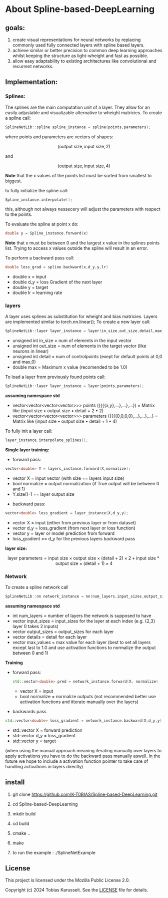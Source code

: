 # About Spline-based-DeepLearning

## goals:

1. create visual representations for neural networks by replacing commonly used fully connected layers with spline based layers.
2. achieve similar or better precision to common deep learning approaches whilst keeping the structure as light-wheight and fast as possible.
3. allow easy adaptability to existing architectures like convolutional and recurrent networks.

## Implementation:

### Splines:
The splines are the main computation unit of a layer. They allow for an easily adjustable and visualizable alternative to wheight matricies.
To create a spline call:
```cpp
SplineNetLib::spline spline_instance = spline(points,parameters);
```
where points and parameters are vectors of shapes:

$$
( \text{output size}, \text{input size}, 2)
$$

and

$$
( \text{output size},\text{input size}, 4)
$$

**Note** that the x values of the points list must be sorted from smallest to biggest.

to fully initialize the spline call:
```cpp
Spline_instance.interpolate();
```
this, although not always nessecery  will adjust the parameters with respect to the points.

To evaluate the spline at point x do:
```cpp
double y = Spline_instance.forward(x)
```
**Note** that x must be between 0 and the largest x value in the splines points list. Trying to access x values outside the spline will result in an error.

To perform a backward pass call:
```cpp
double loss_grad = spline.backward(x,d_y,y,lr)
```
* double x = input
* double d_y = loss Gradient of the next layer
* double y = target
* double lr = learning rate

### layers
A layer uses splines as substitution for wheight and bias matricies.
Layers are implemented similar to torch.nn.linear();
To create a new layer call:
```cpp
SplineNetLib::layer layer_instance = layer(in_size,out_size,detail,max);
```
* unsigned int in_size = num of elements in the input vector
* unsigned int out_size = num of elements in the target vector (like neurons in linear)
* unsigned int detail = num of controlpoints (exept for default points at 0,0 and max,0)
* double max = Maximum x value (recomended to be 1.0)

To load a layer from previously found points call:
```cpp
SplineNetLib::layer layer_instance = layer(points,parameters);
```
**assuming namespace std**
* vector<vector<vector<vector<double>>>> points ({{{{x,y},...},...},...}) = Matrix like (input size • output size • detail + 2 • 2)
* vector<vector<vector<vector<double>>>> parameters ({{{{0,0,0,0},...},...},...} = Matrix like (input size • output size • detail + 1 • 4)

To fully init a layer call:
```cpp
layer_instance.interpolate_splines();
```
**Single layer training:**

- forward pass:
```cpp
vector<double> Y = layers_instance.forward(X,normalize);
```
* vector<double> X = input vector (with size == layers input size)
* bool normalize = output normalization (if True output will be between 0 and 1)
* Y.size()-1 == layer output size

- backward pass:
```cpp
vector<double> loss_gradient = layer_instance(X,d_y,y);
```

* vector<double> X = input (either from previous layer or from dataset)
* vector<double> d_y = loss_gradient (from next layer or loss function)
* vector<double> y = layer or model prediction from forward
* loss_gradient == d_y for the previous layers backward pass

**layer size:**

$$
\text{layer parameters} = \text{input size} × \text{output size} × (\text{detail} + 2) × 2 + \text{input size} * \text{output size} × (\text{detail} + 1) × 4
$$

### Network

To create a spline network call
```cpp
SplineNetLib::nn network_instance = nn(num_layers,input_sizes,output_sizes,details,max_values)
```
**assuming namespace std**
* int num_layers = number of layers the network is supposed to have
* vector<unsigned int> input_sizes = input_sizes for the layer at each index (e.g. {2,3} layer 0 takes 2 inputs)
* vector<unsigned int> output_sizes = output_sizes for each layer
* vector<double> details = detail for each layer
* vector<double> max_values = max value for each layer (best to set all layers except last to 1.0 and use activation functions to normalize the output between 0 and 1)

**Training**

- forward pass:

  ```cpp
  std::vector<double> pred = network_instance.forward(X, normalize)
  ```
  * vector<double> X = input
  * bool normalize = normalize outputs (not recommended better use activation functions and itterate manually over the layers)
 
- backwards pass

```cpp
std::vector<double> loss_gradient = network_instance.backward(X,d_y,y)
```
* std::vector<double> X = forward prediction
* std::vector<double> d_y = loss_gradient
* std::vector<double> y = target

(when using the manual approach meaning iterating manually over layers to apply activations you have to do the backward pass manually aswell. In the future we hope to include a activation function pointer to take care of handling activations in layers directly)


## install 

1. git clone https://github.com/K-T0BIAS/Spline-based-DeepLearning.git
2. cd Spline-based-DeepLearning
3. mkdir build
4. cd build
5. cmake ..
6. make

7. to run the example : ./SplineNetExample


 







## License

This project is licensed under the Mozilla Public License 2.0. 

Copyright (c) 2024 Tobias Karusseit. See the [LICENSE](./LICENSE) file for details.
